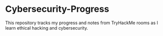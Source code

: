 # Cybersecurity-Progress
This repository tracks my progress and notes from TryHackMe rooms as I learn ethical hacking and cybersecurity.
